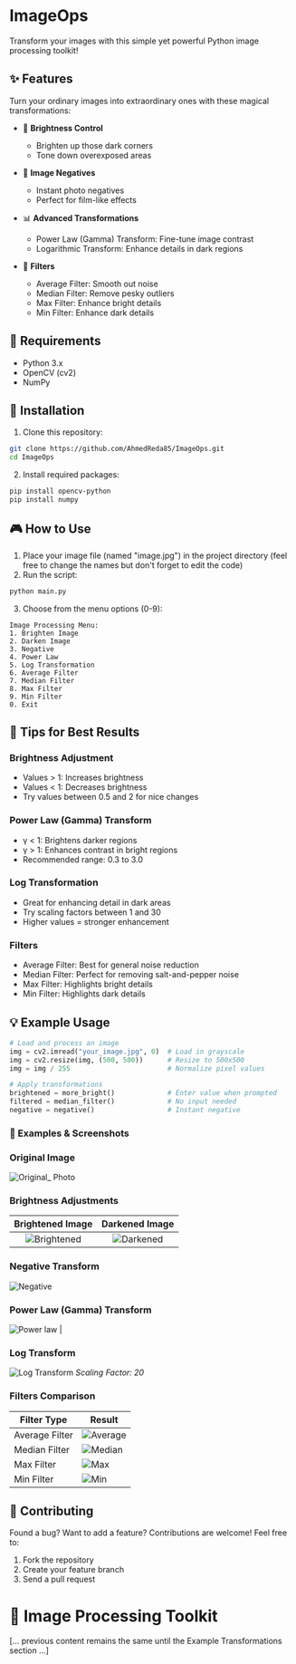 # ImageOps
 Transform your images with this simple yet powerful Python image processing toolkit! 

## ✨ Features

Turn your ordinary images into extraordinary ones with these magical transformations:

- 🌟 **Brightness Control**
  - Brighten up those dark corners
  - Tone down overexposed areas

- 🔄 **Image Negatives**
  - Instant photo negatives
  - Perfect for film-like effects

- 📊 **Advanced Transformations**
  - Power Law (Gamma) Transform: Fine-tune image contrast
  - Logarithmic Transform: Enhance details in dark regions

- 🎯 **Filters**
  - Average Filter: Smooth out noise
  - Median Filter: Remove pesky outliers
  - Max Filter: Enhance bright details
  - Min Filter: Enhance dark details

## 🔧 Requirements
- Python 3.x
- OpenCV (cv2)
- NumPy

## 🚀 Installation

1. Clone this repository:
```bash
git clone https://github.com/AhmedReda85/ImageOps.git
cd ImageOps
```

2. Install required packages:
```bash
pip install opencv-python
pip install numpy
```

## 🎮 How to Use

1. Place your image file (named "image.jpg") in the project directory
(feel free to change the names but don't forget to edit the code)
2. Run the script:
```bash
python main.py
```

3. Choose from the menu options (0-9):
```
Image Processing Menu:
1. Brighten Image
2. Darken Image
3. Negative
4. Power Law
5. Log Transformation
6. Average Filter
7. Median Filter
8. Max Filter
9. Min Filter
0. Exit
```

## 🎯 Tips for Best Results

### Brightness Adjustment
- Values > 1: Increases brightness
- Values < 1: Decreases brightness
- Try values between 0.5 and 2 for nice changes

### Power Law (Gamma) Transform
- γ < 1: Brightens darker regions
- γ > 1: Enhances contrast in bright regions
- Recommended range: 0.3 to 3.0

### Log Transformation
- Great for enhancing detail in dark areas
- Try scaling factors between 1 and 30
- Higher values = stronger enhancement

### Filters
- Average Filter: Best for general noise reduction
- Median Filter: Perfect for removing salt-and-pepper noise
- Max Filter: Highlights bright details
- Min Filter: Highlights dark details


## 💡 Example Usage

```python
# Load and process an image
img = cv2.imread("your_image.jpg", 0)  # Load in grayscale
img = cv2.resize(img, (500, 500))      # Resize to 500x500
img = img / 255                        # Normalize pixel values

# Apply transformations
brightened = more_bright()             # Enter value when prompted
filtered = median_filter()             # No input needed
negative = negative()                  # Instant negative
```

### 📸 Examples & Screenshots

### Original Image
![Original_ Photo](screenshots/Original_Photo.png)

### Brightness Adjustments
| Brightened Image | Darkened Image |
|:---------------:|:--------------:|
| ![Brightened](screenshots/Brightened_Image.png) | ![Darkened](screenshots/Darkened_Image.png) |

### Negative Transform
![Negative](screenshots/Negative_Image.png)

### Power Law (Gamma) Transform
 ![Power law](screenshots/Power_law_Image.png) |

### Log Transform
![Log Transform](screenshots/Log_Transform_Image.png)
*Scaling Factor: 20*

### Filters Comparison
| Filter Type | Result |
|------------|--------|
| Average Filter | ![Average](screenshots/Average_Filter.png) |
| Median Filter | ![Median](screenshots/Median_Filter.png) |
| Max Filter | ![Max](screenshots/Max_Filter.png) |
| Min Filter | ![Min](screenshots/Min_Filter.png) |



## 🤝 Contributing

Found a bug? Want to add a feature? Contributions are welcome! Feel free to:
1. Fork the repository
2. Create your feature branch
3. Send a pull request


# 🎨 Image Processing Toolkit

[... previous content remains the same until the Example Transformations section ...]

